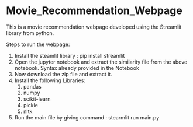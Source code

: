 # Movie_Recommendation_Webpage

This is a movie recommendation webpage developed using the Streamlit library from python.

Steps to run the webpage:
1. Install the steamlit library :  pip install streamlit
2. Open the jupyter notebook and extract the similarity file from the above notebook. Syntax already provided in the Notebook
3. Now download the zip file and extract it.
4. Install the following Libraries:
   1. pandas
   2. numpy
   3. scikit-learn
   4. pickle
   5. nltk
6. Run the main file by giving command : stearmlit run main.py
